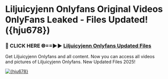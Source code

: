 # Liljuicyjenn Onlyfans Original Videos 0nlyFans Leaked - Files Updated! ({hju678})

<h3>🔴 CLICK HERE 🌐==►► <a href="https://tinyurl.com/ms9xzufz" rel="nofollow">Liljuicyjenn Onlyfans Updated Files</a></h3>

Get Liljuicyjenn Onlyfans and all content. Now you can access all videos and pictures of Liljuicyjenn Onlyfans. New Updated Files 2025!

[![{hju678}](https://i.imgur.com/PQ7UWWw.gif)](https://tinyurl.com/ms9xzufz)